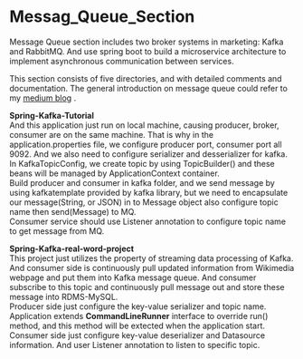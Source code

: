 # Messag_Queue_Section
Message Queue section includes two broker systems in marketing: Kafka and RabbitMQ. And use spring boot to build a microservice architecture to implement asynchronous communication between services. <br>

This section consists of five directories, and with detailed comments and documentation. The general introduction on message queue could refer to my [medium blog](https://medium.com/@sudacgb/message-queue-a-complete-guide-aa956ada2e98) . <br>

**Spring-Kafka-Tutorial**<br>
And this application just run on local machine, causing producer, broker, consumer are on the same machine. That is why in the application.properties file, we configure producer port, consumer port all 9092. And we also need to configure serializer and desserializer for kafka. <br>
In KafkaTopicConfig, we create topic by using TopicBuilder() and these beans will be managed by ApplicationContext container. <br>
Build producer and consumer in kafka folder, and we send message by using kafkatemplate provided by kafka library, but we need to encapsulate our message(String, or JSON) in to Message object also configure topic name then send(Message) to MQ. <br>
Consumer service should use Listener annotation to configure topic name to get message from MQ. <br>


**Spring-Kafka-real-word-project**<br>
This project just utilizes the property of streaming data processing of Kafka. And consumer side is continuously pull updated information from Wikimedia webpage and put them into Kafka message queue. And consumer subscribe to this topic and continuously pull message out and store these message into RDMS-MySQL. <br>
Producer side just configure the key-value serializer and topic name. Application extends **CommandLineRunner** interface to override run() method, and this method will be extected when the application start. <br>
Consumer side just configure key-value deserializer and Datasource information. And user Listener annotation to listen to specific topic. <br>

